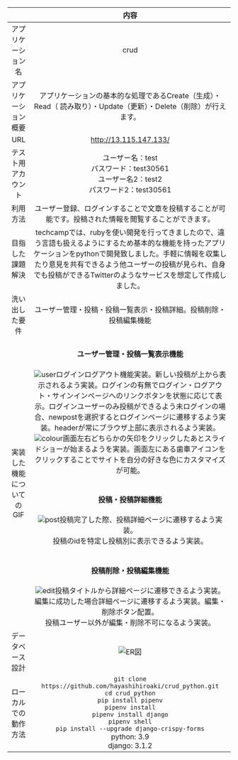 |  |内容 | 
|:-----------:|:------------:|
| アプリケーション名      | crud   |
| アプリケーション概要 |アプリケーションの基本的な処理であるCreate（生成）・Read（	読み取り）・Update（更新）・Delete（削除）が行えます。|
| URL |http://13.115.147.133/|
| テスト用アカウント  |  ユーザー名：test<br>パスワード：test30561 <br>ユーザー名2：test2<br>パスワード2：test30561|
| 利用方法   | ユーザー登録、ログインすることで文章を投稿することが可能です。投稿された情報を閲覧することができます。 |
| 目指した課題解決   | techcampでは、rubyを使い開発を行ってきましたので、違う言語も扱えるようにするため基本的な機能を持ったアプリケーションをpythonで開発致しました。手軽に情報を収集したり意見を共有できるよう他ユーザーの投稿が見られ、自身でも投稿ができるTwitterのようなサービスを想定して作成しました。 |
| 洗い出した要件|ユーザー管理・投稿・投稿一覧表示・投稿詳細。投稿削除・投稿編集機能|
| 実装した機能についてのGIF|<h4>ユーザー管理・投稿一覧表示機能</h4>![user](https://gyazo.com/746d0ab5583bcb05ef7c787376503bd6.gif)ログインログアウト機能実装。新しい投稿が上から表示されるよう実装。ログインの有無でログイン・ログアウト・サインインページへのリンクボタンを状態に応じて表示。ログインユーザーのみ投稿ができるよう未ログインの場合、newpostを選択するとログインページに遷移するよう実装。headerが常にブラウザ上部に表示されるよう実装。<br>![colour](https://gyazo.com/d135f80c732cae86029c7c2f7075b201.gif)画面左右どちらかの矢印をクリックしたあとスライドショーが始まるようを実装。画面左にある歯車アイコンをクリックすることでサイトを自分の好きな色にカスタマイズが可能。<br><br><h4>投稿・投稿詳細機能</h4>![post](https://gyazo.com/d6f2107a06a520cdb30e5656c97a9253.gif)投稿完了した際、投稿詳細ページに遷移するよう実装。<br>投稿のidを特定し投稿別に表示できるよう実装。<br><br><h4>投稿削除・投稿編集機能</h4>![edit](https://gyazo.com/920483184ee29eed8dacfc16155ae551.gif)投稿タイトルから詳細ページに遷移できるよう実装。編集に成功した場合詳細ページに遷移するよう実装。編集・削除ボタン配置。<br>投稿ユーザー以外が編集・削除不可になるよう実装。|
| データベース設計|	![ER図](https://gyazo.com/00b45d4ff0d1a44c62b2761c3de97163.png)|
| ローカルでの動作方法|`git clone https://github.com/hayashihiroaki/crud_python.git`<br>  `cd crud_python` <br>`pip install pipenv`<br> `pipenv install`<br> `pipenv install django`<br> `pipenv shell`<br> `pip install --upgrade django-crispy-forms` <br>python: 3.9 <br>django: 3.1.2|
